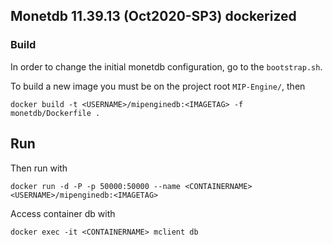 ## Monetdb 11.39.13 (Oct2020-SP3) dockerized

### Build

In order to change the initial monetdb configuration, go to the `bootstrap.sh`.

To build a new image you must be on the project root `MIP-Engine/`, then

```
docker build -t <USERNAME>/mipenginedb:<IMAGETAG> -f monetdb/Dockerfile .
```

## Run

Then run with

```
docker run -d -P -p 50000:50000 --name <CONTAINERNAME> <USERNAME>/mipenginedb:<IMAGETAG>
```

Access container db with

```
docker exec -it <CONTAINERNAME> mclient db
```
